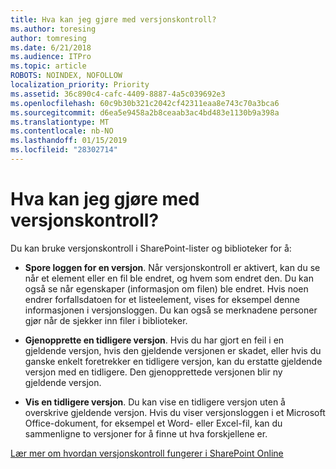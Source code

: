 ```yaml
---
title: Hva kan jeg gjøre med versjonskontroll?
ms.author: toresing
author: tomresing
ms.date: 6/21/2018
ms.audience: ITPro
ms.topic: article
ROBOTS: NOINDEX, NOFOLLOW
localization_priority: Priority
ms.assetid: 36c890c4-cafc-4409-8887-4a5c039692e3
ms.openlocfilehash: 60c9b30b321c2042cf42311eaa8e743c70a3bca6
ms.sourcegitcommit: d6ea5e9458a2b8ceaab3ac4bd483e1130b9a398a
ms.translationtype: MT
ms.contentlocale: nb-NO
ms.lasthandoff: 01/15/2019
ms.locfileid: "28302714"
---
```

# <a name="what-can-i-do-with-versioning"></a>Hva kan jeg gjøre med versjonskontroll?

Du kan bruke versjonskontroll i SharePoint-lister og biblioteker for å:
  
- **Spore loggen for en versjon**. Når versjonskontroll er aktivert, kan du se når et element eller en fil ble endret, og hvem som endret den. Du kan også se når egenskaper (informasjon om filen) ble endret. Hvis noen endrer forfallsdatoen for et listeelement, vises for eksempel denne informasjonen i versjonsloggen. Du kan også se merknadene personer gjør når de sjekker inn filer i biblioteker. 
    
- **Gjenopprette en tidligere versjon**. Hvis du har gjort en feil i en gjeldende versjon, hvis den gjeldende versjonen er skadet, eller hvis du ganske enkelt foretrekker en tidligere versjon, kan du erstatte gjeldende versjon med en tidligere. Den gjenopprettede versjonen blir ny gjeldende versjon. 
    
- **Vis en tidligere versjon**. Du kan vise en tidligere versjon uten å overskrive gjeldende versjon. Hvis du viser versjonsloggen i et Microsoft Office-dokument, for eksempel et Word- eller Excel-fil, kan du sammenligne to versjoner for å finne ut hva forskjellene er. 
    
[Lær mer om hvordan versjonskontroll fungerer i SharePoint Online](https://go.microsoft.com/fwlink/?linkid=875710)
  

